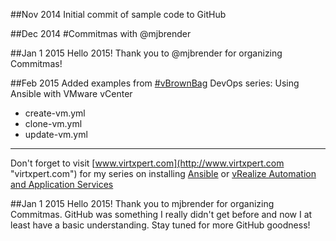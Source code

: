 ##Nov 2014
Initial commit of sample code to GitHub

##Dec 2014
#Commitmas with @mjbrender

##Jan 1 2015
Hello 2015! Thank you to @mjbrender for organizing Commitmas!

##Feb 2015
Added examples from [#vBrownBag](http://professionalvmware.com "professionalvmware.com") DevOps series: Using Ansible with VMware vCenter

* create-vm.yml
* clone-vm.yml
* update-vm.yml

---

Don't forget to visit [www.virtxpert.com](http://www.virtxpert.com "virtxpert.com") for my series on installing [Ansible](http://www.virtxpert.com/tag/ansible/ "Ansible series on virtxpert.com") or [vRealize Automation and Application Services](http://www.virtxpert.com/tag/vra/ "vRA and AppS series on virtxpert.com")

##Jan 1 2015
Hello 2015! Thank you to mjbrender for organizing Commitmas. GitHub was something I really didn't get before and now I at least have a basic understanding. Stay tuned for more GitHub goodness!
